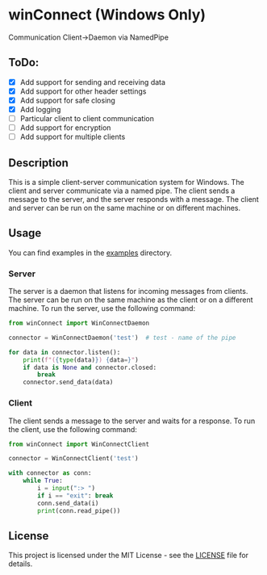 # winConnect (Windows Only)
Communication Client->Daemon via NamedPipe

## ToDo:

- [x] Add support for sending and receiving data
- [x] Add support for other header settings
- [x] Add support for safe closing
- [x] Add logging
- [ ] Particular client to client communication
- [ ] Add support for encryption
- [ ] Add support for multiple clients

## Description

This is a simple client-server communication system for Windows. The client and server communicate via a named pipe. The client sends a message to the server, and the server responds with a message. The client and server can be run on the same machine or on different machines.

## Usage

You can find examples in the [examples](examples) directory.

### Server

The server is a daemon that listens for incoming messages from clients. The server can be run on the same machine as the client or on a different machine. To run the server, use the following command:

```python
from winConnect import WinConnectDaemon

connector = WinConnectDaemon('test')  # test - name of the pipe

for data in connector.listen():
    print(f"({type(data)}) {data=}")
    if data is None and connector.closed:
        break
    connector.send_data(data)
```

### Client

The client sends a message to the server and waits for a response. To run the client, use the following command:

```python
from winConnect import WinConnectClient

connector = WinConnectClient('test')

with connector as conn:
    while True:
        i = input(":> ")
        if i == "exit": break
        conn.send_data(i)
        print(conn.read_pipe())
```

[//]: # (## Installation)

[//]: # ()
[//]: # (To install the package, use the following command:)

[//]: # ()
[//]: # (```bash)

[//]: # (pip install winConnect)

[//]: # (```)

## License

This project is licensed under the MIT License - see the [LICENSE](LICENSE) file for details.
